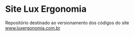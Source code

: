 # Site Lux Ergonomia
Repositório destinado ao versionamento dos códigos do site www.luxergonomia.com.br

